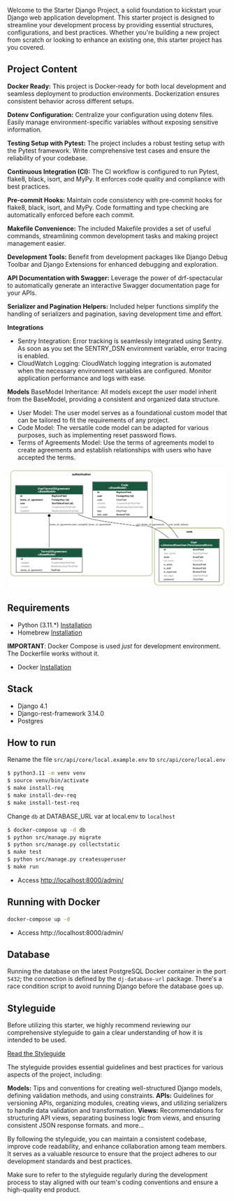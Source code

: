 Welcome to the Starter Django Project, a solid foundation to kickstart your Django web application development. This starter project is designed to streamline your development process by providing essential structures, configurations, and best practices. Whether you're building a new project from scratch or looking to enhance an existing one, this starter project has you covered.

## Project Content

**Docker Ready:** This project is Docker-ready for both local development and seamless deployment to production environments. Dockerization ensures consistent behavior across different setups.

**Dotenv Configuration:** Centralize your configuration using dotenv files. Easily manage environment-specific variables without exposing sensitive information.

**Testing Setup with Pytest:** The project includes a robust testing setup with the Pytest framework. Write comprehensive test cases and ensure the reliability of your codebase.

**Continuous Integration (CI):** The CI workflow is configured to run Pytest, flake8, black, isort, and MyPy. It enforces code quality and compliance with best practices.

**Pre-commit Hooks:** Maintain code consistency with pre-commit hooks for flake8, black, isort, and MyPy. Code formatting and type checking are automatically enforced before each commit.

**Makefile Convenience:** The included Makefile provides a set of useful commands, streamlining common development tasks and making project management easier.

**Development Tools:** Benefit from development packages like Django Debug Toolbar and Django Extensions for enhanced debugging and exploration.

**API Documentation with Swagger:** Leverage the power of drf-spectacular to automatically generate an interactive Swagger documentation page for your APIs.

**Serializer and Pagination Helpers:** Included helper functions simplify the handling of serializers and pagination, saving development time and effort.

**Integrations**
- Sentry Integration: Error tracking is seamlessly integrated using Sentry. As soon as you set the SENTRY_DSN environment variable, error tracing is enabled.
- CloudWatch Logging: CloudWatch logging integration is automated when the necessary environment variables are configured. Monitor application performance and logs with ease.

**Models**
BaseModel Inheritance: All models except the user model inherit from the BaseModel, providing a consistent and organized data structure.

- User Model: The user model serves as a foundational custom model that can be tailored to fit the requirements of any project.
- Code Model: The versatile code model can be adapted for various purposes, such as implementing reset password flows.
- Terms of Agreements Model: Use the terms of agreements model to create agreements and establish relationships with users who have accepted the terms.

![Entity Relations Diagram](./docs/erd.png)


## Requirements

* Python (3.11.*) [Installation](https://www.python.org/downloads/ "Installation")
* Homebrew [Installation](https://brew.sh/ "Installation") 

**IMPORTANT**:
Docker Compose is used _just_ for development environment. The Dockerfile works without it.
* Docker [Installation](https://docs.docker.com/desktop/mac/install/ "Installation")


## Stack

- Django 4.1
- Django-rest-framework 3.14.0
- Postgres


## How to run

Rename the file `src/api/core/local.example.env` to `src/api/core/local.env`
```bash
$ python3.11 -m venv venv
$ source venv/bin/activate
$ make install-req
$ make install-dev-req
$ make install-test-req
```
Change ```db``` at DATABASE_URL var at local.env to ```localhost```
```bash
$ docker-compose up -d db
$ python src/manage.py migrate
$ python src/manage.py collectstatic
$ make test
$ python src/manage.py createsuperuser
$ make run
```
* Access [http://localhost:8000/admin/](http://localhost:8000/admin/)

## Running with Docker

```bash
docker-compose up -d
```

* Access http://localhost:8000/admin/


## Database

Running the database on the latest PostgreSQL Docker container in the port `5432`; the connection is defined by the `dj-database-url` package. There's a race condition script to avoid running Django before the database goes up.


## Styleguide

Before utilizing this starter, we highly recommend reviewing our comprehensive styleguide to gain a clear understanding of how it is intended to be used.

[Read the Styleguide](docs/styleguide.md)

The styleguide provides essential guidelines and best practices for various aspects of the project, including:

**Models:** Tips and conventions for creating well-structured Django models, defining validation methods, and using constraints.
**APIs:** Guidelines for versioning APIs, organizing modules, creating views, and utilizing serializers to handle data validation and transformation.
**Views:** Recommendations for structuring API views, separating business logic from views, and ensuring consistent JSON response formats.
and more...

By following the styleguide, you can maintain a consistent codebase, improve code readability, and enhance collaboration among team members. It serves as a valuable resource to ensure that the project adheres to our development standards and best practices.

Make sure to refer to the styleguide regularly during the development process to stay aligned with our team's coding conventions and ensure a high-quality end product.

